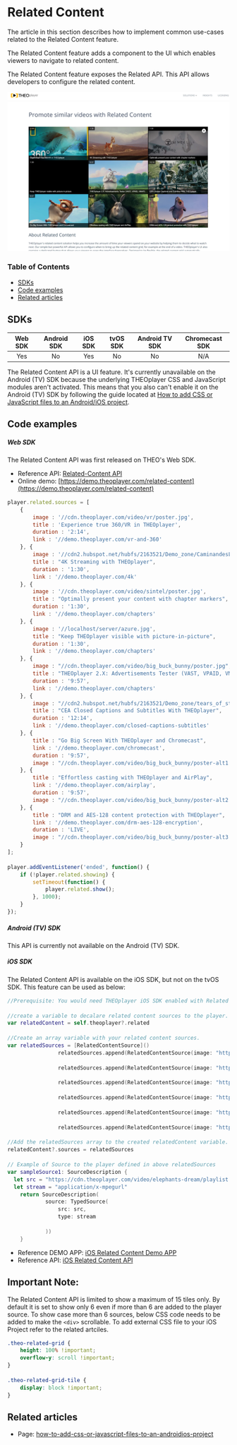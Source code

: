 # Related Content

The article in this section describes how to implement common use-cases related to the Related Content feature.

The Related Content feature adds a component to the UI which enables viewers to navigate to related content.

The Related Content feature exposes the Related API. This API allows developers to configure the related content.

![Related Content](../../assets/img/related-content.PNG "Related Content")

### Table of Contents
- [SDKs](#sdks)
- [Code examples](#code-examples)
- [Related articles](#related-articles)


## SDKs

| Web SDK | Android SDK | iOS SDK | tvOS SDK| Android TV SDK | Chromecast SDK |
| :-----: | :---------: | :-----: | :--: | :------------: | :------------: |
|   Yes   |     No     |   Yes   | No  |      No      |      N/A       |

The Related Content API is a UI feature. It's currently unavailable on the Android (TV) SDK because the underlying THEOplayer CSS and JavaScript modules aren't activated. This means that you also can't enable it on the Android (TV) SDK by following the guide located at [How to add CSS or JavaScript files to an Android/iOS project](../../faq/01-how-to-add-css-or-javascript-files-to-android-ios.md).

## Code examples

##### Web SDK

The Related Content API was first released on THEO's Web SDK.

- Reference API: [Related-Content API](https://docs.theoplayer.com/api-reference/web/theoplayer.relatedcontent.md)
- Online demo: [https://demo.theoplayer.com/related-content](https://demo.theoplayer.com/related-content)

```js
player.related.sources = [
    {
        image : '//cdn.theoplayer.com/video/vr/poster.jpg',
        title : 'Experience true 360/VR in THEOplayer',
        duration : '2:14',
        link : '//demo.theoplayer.com/vr-and-360'
    }, {
        image : '//cdn2.hubspot.net/hubfs/2163521/Demo_zone/CaminandesLlamaDramaPoster.jpg',
        title : "4K Streaming with THEOplayer",
        duration : '1:30',
        link : '//demo.theoplayer.com/4k'
    }, {
        image : '//cdn.theoplayer.com/video/sintel/poster.jpg',
        title : "Optimally present your content with chapter markers",
        duration : '1:30',
        link : '//demo.theoplayer.com/chapters'
    }, {
        image : '//localhost/server/azure.jpg',
        title : "Keep THEOplayer visible with picture-in-picture",
        duration : '1:30',
        link : '//demo.theoplayer.com/chapters'
    }, {
        image : "//cdn.theoplayer.com/video/big_buck_bunny/poster.jpg",
        title : "THEOplayer 2.X: Advertisements Tester (VAST, VPAID, VMAP)",
        duration : '9:57',
        link : '//demo.theoplayer.com/chapters'
    }, {
        image : "//cdn2.hubspot.net/hubfs/2163521/Demo_zone/tears_of_steel_poster.jpg",
        title : "CEA Closed Captions and Subtitles With THEOplayer",
        duration : '12:14',
        link : '//demo.theoplayer.com/closed-captions-subtitles'
    }, {
        title : "Go Big Screen With THEOplayer and Chromecast",
        link : '//demo.theoplayer.com/chromecast',
        duration : '9:57',
        image : "//cdn.theoplayer.com/video/big_buck_bunny/poster-alt1.jpg"
    }, {
        title : "Effortless casting with THEOplayer and AirPlay",
        link : '//demo.theoplayer.com/airplay',
        duration : '9:57',
        image : "//cdn.theoplayer.com/video/big_buck_bunny/poster-alt2.jpg"
    }, {
        title : "DRM and AES-128 content protection with THEOplayer",
        link : '//demo.theoplayer.com/drm-aes-128-encryption',
        duration : 'LIVE',
        image : "//cdn.theoplayer.com/video/big_buck_bunny/poster-alt3.jpg"
    }
];

player.addEventListener('ended', function() {
    if (!player.related.showing) {
        setTimeout(function() {
            player.related.show();
        }, 1000);
    }
});
```

##### Android (TV) SDK

This API is currently not available on the Android (TV) SDK.

##### iOS SDK

The Related Content API is available on the iOS SDK, but not on the tvOS SDK. This feature can be used as below:

```swift
//Prerequisite: You would need THEOplayer iOS SDK enabled with Related Content feature. 

//create a variable to decalare related content sources to the player. 
var relatedContent = self.theoplayer?.related

//Create an array variable with your related content sources. 
var relatedSources = [RelatedContentSource]()
                relatedSources.append(RelatedContentSource(image: "https://cdn.theoplayer.com/video/vr/poster.jpg", source: sampleSource1, title: "xxx"))
                
                relatedSources.append(RelatedContentSource(image: "https://cdn.theoplayer.com/video/sintel/poster.jpg", source: sampleSource2, title: "xxx"))

                relatedSources.append(RelatedContentSource(image: "https://cdn.theoplayer.com/video/big_buck_bunny/poster.jpg", source: sampleSource3, title: "xxx"))

                relatedSources.append(RelatedContentSource(image: "https://cdn2.hubspot.net/hubfs/2163521/Demo_zone/tears_of_steel_poster.jpg", source: sampleSource4, title: "xxx"))

                relatedSources.append(RelatedContentSource(image: "https://cdn.theoplayer.com/video/vr/poster.jpg", source: sampleSource5, title: "xxx"))

                relatedSources.append(RelatedContentSource(image: "https://cdn.theoplayer.com/video/vr/poster.jpg", source: sampleSource6, title: "xxx"))

//Add the relatedSources array to the created relatedContent variable.
relatedContent?.sources = relatedSources

// Example of Source to the player defined in above relatedSources
var sampleSource1: SourceDescription {    
  let src = "https://cdn.theoplayer.com/video/elephants-dream/playlist.m3u8"
  let stream = "application/x-mpegurl"
    return SourceDescription(
            source: TypedSource(
                src: src,
                type: stream
                
            ))
    }

```
- Reference DEMO APP: [iOS Related Content Demo APP](https://github.com/THEOplayer/samples-ios-sdk/tree/master/Related-Content)
- Reference API: [iOS Related Content API](https://cdn.theoplayer.com/doc/ios/2.69.2/Related%20Content%20API.html)

## Important Note:

The Related Content API is limited to show a maximum of 15 tiles only. By default it is set to show only 6 even if more than 6 are added to the player source. To show case more than 6 sources, below CSS code needs to be added to make the `<div>` scrollable. To add external CSS file to your iOS Project refer to the related artciles. 

```css
.theo-related-grid {
    height: 100% !important;
    overflow-y: scroll !important;
}

.theo-related-grid-tile {
    display: block !important;
}

```  

## Related articles

- Page: [how-to-add-css-or-javascript-files-to-an-androidios-project](../../faq/01-how-to-add-css-or-javascript-files-to-android-ios.md)